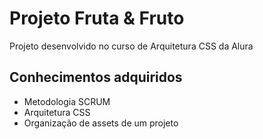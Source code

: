 <h1>Projeto Fruta & Fruto</h1>
<p>Projeto desenvolvido no curso de Arquitetura CSS da Alura</p>

<h2> Conhecimentos adquiridos </h2>
<ul>
  <li>Metodologia SCRUM</li>
  <li>Arquitetura CSS</li>
  <li>Organização de assets de um projeto</li
</ul>
